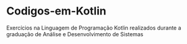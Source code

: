 # Codigos-em-Kotlin

Exercícios na Linguagem de Programação Kotlin realizados durante a graduação de Análise e Desenvolvimento de Sistemas
